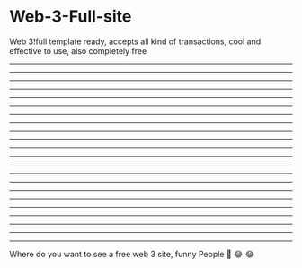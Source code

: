 # Web-3-Full-site
Web 3!full template ready, accepts all kind of transactions, cool and effective to use, also completely free



---
---
---
---
---
---
---
---
---
---
---
---
---
---
---
---
---
---
---
---
---





---



Where do you want to see a free web 3 site, funny People 🤣 😂 😂 
